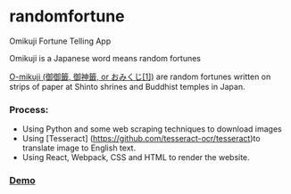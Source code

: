 # randomfortune
Omikuji Fortune Telling App

Omikuji is a Japanese word means random fortunes


[O-mikuji (御御籤, 御神籤, or おみくじ[1])](https://en.wikipedia.org/wiki/O-mikuji) are random fortunes written on strips of paper at Shinto shrines and Buddhist temples in Japan.  

### Process:
* Using Python and some web scraping techniques to download images
* Using [Tesseract] (https://github.com/tesseract-ocr/tesseract)to translate image to English text.
* Using React, Webpack, CSS and HTML to render the website.

### [Demo](https://lambdagirl.github.io/randomfortune/)
